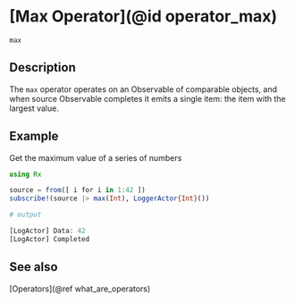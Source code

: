 # [Max Operator](@id operator_max)

```@docs
max
```

## Description

The `max` operator operates on an Observable of comparable objects, and when source Observable completes it emits a single item: the item with the largest value.

## Example

Get the maximum value of a series of numbers

```julia
using Rx

source = from([ i for i in 1:42 ])
subscribe!(source |> max(Int), LoggerActor{Int}())

# output

[LogActor] Data: 42
[LogActor] Completed
```

## See also

[Operators](@ref what_are_operators)
